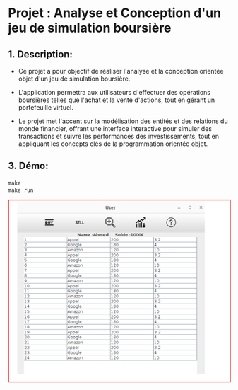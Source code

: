 # Projet : **Analyse et Conception d'un jeu de simulation boursière**

## 1. **Description:**

-   Ce projet a pour objectif de réaliser l'analyse et la conception orientée objet d'un jeu de simulation boursière.

-   L'application permettra aux utilisateurs d'effectuer des opérations boursières telles que l'achat et la vente d'actions, tout en gérant un portefeuille virtuel.

-   Le projet met l'accent sur la modélisation des entités et des relations du monde financier, offrant une interface interactive pour simuler des transactions et suivre les performances des investissements, tout en appliquant les concepts clés de la programmation orientée objet.

## 3. **Démo:**

```
make
make run
```

![alt text](./demo.png)
